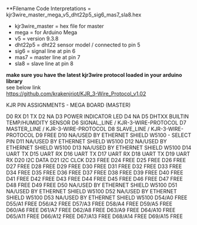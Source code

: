 **Filename Code Interpretations = kjr3wire_master_mega_v5_dht22p5_sig6_mas7_sla8.hex

- kjr3wire_master = hex file for master
- mega = for Arduino Mega
- v5 = version 9.3.8
- dht22p5 = dht22 sensor model / connected to pin 5
- sig6 = signal line at pin 6
- mas7 = master line at pin 7
- sla8 = slave line at pin 8



**make sure you have the latest kjr3wire protocol loaded in your arduino library**
</br>
see below link
</br>
https://github.com/krakenjriot/KJR_3-Wire_Protocol_v1.02


KJR PIN ASSIGNMENTS - MEGA BOARD (MASTER)

D0 RX
D1 TX
D2 NA
D3 POWER INDICATOR LED
D4 NA
D5 DHTXX BUILTIN TEMP/HUMIDITY SENSOR
D6 SIGNAL_LINE / KJR-3-WIRE-PROTOCOL
D7 MASTER_LINE / KJR-3-WIRE-PROTOCOL
D8 SLAVE_LINE / KJR-3-WIRE-PROTOCOL
D9 FREE
D10 NA/USED BY ETHERNET SHIELD W5100 - SELECT PIN
D11 NA/USED BY ETHERNET SHIELD W5100
D12 NA/USED BY ETHERNET SHIELD W5100
D13 NA/USED BY ETHERNET SHIELD W5100
D14 UART TX
D15 UART RX
D16 UART TX
D17 UART RX
D18 UART TX
D19 UART RX
D20 I2C DATA
D21 I2C CLCK
D23 FREE
D24 FREE
D25 FREE
D26 FREE
D27 FREE
D28 FREE
D29 FREE
D30 FREE
D31 FREE
D32 FREE
D33 FREE
D34 FREE
D35 FREE
D36 FREE
D37 FREE
D38 FREE
D39 FREE
D40 FREE
D41 FREE
D42 FREE
D43 FREE
D44 FREE
D45 FREE
D46 FREE
D47 FREE
D48 FREE
D49 FREE
D50 NA/USED BY ETHERNET SHIELD W5100
D51 NA/USED BY ETHERNET SHIELD W5100
D52 NA/USED BY ETHERNET SHIELD W5100
D53 NA/USED BY ETHERNET SHIELD W5100
D54/A0 FREE
D55/A1 FREE
D56/A2 FREE
D57/A3 FREE
D58/A4 FREE
D59/A5 FREE
D60/A6 FREE
D61/A7 FREE
D62/A8 FREE
D63/A9 FREE
D64/A10 FREE
D65/A11 FREE
D66/A12 FREE
D67/A13 FREE
D68/A14 FREE
D69/A15 FREE
